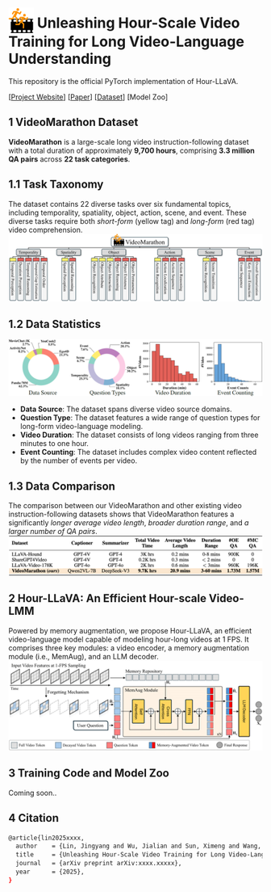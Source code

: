 # <img src="assets/icon.png" style="vertical-align: -10px;" :height="50px" width="50px"> Unleashing Hour-Scale Video Training for Long Video-Language Understanding

This repository is the official PyTorch implementation of Hour-LLaVA.

[[Project Website](https://videomarathon.github.io/)] [[Paper](https://arxiv.org/abs/xxxx.xxxxx)] [[Dataset](https://huggingface.co/datasets/jylins/videomarathon)] [Model Zoo]



## 1 VideoMarathon Dataset
**VideoMarathon** is a large-scale long video instruction-following dataset with a total duration of approximately **9,700 hours**, comprising **3.3 million QA pairs** across **22 task categories**.
## 1.1 Task Taxonomy
The dataset contains 22 diverse tasks over six fundamental topics, including temporality, spatiality, object, action, scene, and event. These diverse tasks require both *short-form* (yellow tag) and *long-form* (red tag) video comprehension.
![alt text](assets/task_taxonomy.png)
## 1.2 Data Statistics
![alt text](assets/statistics.png)
- **Data Source**: The dataset spans diverse video source domains.
- **Question Type**: The dataset features a wide range of question types for long-form video-language modeling.
- **Video Duration**: The dataset consists of long videos ranging from three minutes to one hour.
- **Event Counting**: The dataset includes complex video content reflected by the number of events per video.

## 1.3 Data Comparison
The comparison between our VideoMarathon and other existing video instruction-following datasets shows that VideoMarathon features a significantly *longer average video length*, *broader duration range*, and *a larger number of QA pairs*.
![alt text](assets/comparison.png)


## 2 Hour-LLaVA: An Efficient Hour-scale Video-LMM
Powered by memory augmentation, we propose Hour-LLaVA, an efficient video-language model capable of modeling hour-long videos at 1 FPS. It comprises three key modules: a video encoder, a memory augmentation module (i.e., MemAug), and an LLM decoder.
![alt text](assets/hour_llava.png)


## 3 Training Code and Model Zoo
Coming soon..

## 4 Citation
```bash
@article{lin2025xxxx,
  author    = {Lin, Jingyang and Wu, Jialian and Sun, Ximeng and Wang, Ze and Liu, Jiang and Chen, Hao and Luo, Jiebo and Liu, Zicheng and Barsoum, Emad},
  title     = {Unleashing Hour-Scale Video Training for Long Video-Language Understanding},
  journal   = {arXiv preprint arXiv:xxxx.xxxxx},
  year      = {2025},
}
```
